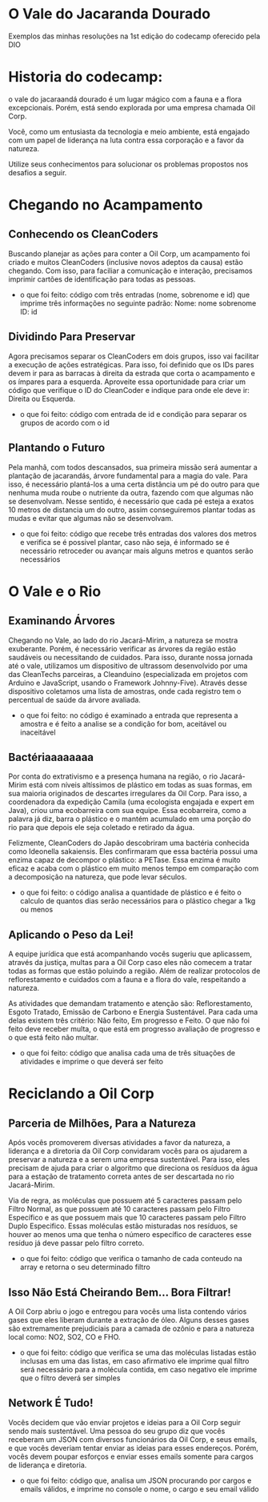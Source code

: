 # O Vale do Jacaranda Dourado
Exemplos das minhas resoluções na 1st edição do codecamp oferecido pela DIO

# Historia do codecamp:
o vale do jacaraandá dourado é um lugar mágico com a fauna e a flora excepcionais. Porém, está sendo explorada por uma empresa chamada Oil Corp.

Você, como um entusiasta da tecnologia e meio ambiente, está engajado com um papel de liderança na luta contra essa corporação e a favor da natureza.

Utilize seus conhecimentos para solucionar os problemas propostos nos desafios a seguir.

# Chegando no Acampamento
## Conhecendo os CleanCoders
Buscando planejar as ações para conter a Oil Corp, um acampamento foi criado e muitos CleanCoders (inclusive novos adeptos da causa) estão chegando. Com isso, para faciliar a comunicação e interação, precisamos imprimir cartões de identificação para todas as pessoas.
- o que foi feito: código com três entradas (nome, sobrenome e id) que imprime três informações no seguinte padrão: Nome: nome sobrenome ID: id

## Dividindo Para Preservar
Agora precisamos separar os CleanCoders em dois grupos, isso vai facilitar a execução de ações estratégicas. Para isso, foi definido que os IDs pares devem ir para as barracas à direita da estrada que corta o acampamento e os ímpares para a esquerda. Aproveite essa oportunidade para criar um código que verifique o ID do CleanCoder e indique para onde ele deve ir: Direita ou Esquerda.

- o que foi feito: código com entrada de id e condição para separar os grupos de acordo com o id 

## Plantando o Futuro
Pela manhã, com todos descansados, sua primeira missão será aumentar a plantação de jacarandás, árvore fundamental para a magia do vale. Para isso, é necessário plantá-los a uma certa distância um pé do outro para que nenhuma muda roube o nutriente da outra, fazendo com que algumas não se desenvolvam. Nesse sentido, é necessário que cada pé esteja a exatos 10 metros de distancia um do outro, assim conseguiremos plantar todas as mudas e evitar que algumas não se desenvolvam.

- o que foi feito: código que recebe três entradas dos valores dos metros e verifica se é possivel plantar, caso não seja, é informado se é necessário retroceder ou avançar mais alguns metros e quantos serão necessários


# O Vale e o Rio
## Examinando Árvores
Chegando no Vale, ao lado do rio Jacará-Mirim, a natureza se mostra exuberante. Porém, é necessário verificar as árvores da região estão saudáveis ou necessitando de cuidados. Para isso, durante nossa jornada até o vale, utilizamos um dispositivo de ultrassom desenvolvido por uma das CleanTechs parceiras, a Cleanduino (especializada em projetos com Arduino e JavaScript, usando o Framework Johnny-Five). Através desse dispositivo coletamos uma lista de amostras, onde cada registro tem o percentual de saúde da árvore avaliada.

- o que foi feito: no código é examinado a entrada que representa a amostra e é feito a analise se a condição for bom, aceitável ou inaceitável

## Bactériaaaaaaaa
Por conta do extrativismo e a presença humana na região, o rio Jacará-Mirim está com níveis altíssimos de plástico em todas as suas formas, em sua maioria originados de descartes irregulares da Oil Corp. Para isso, a coordenadora da expedição Camila (uma ecologista engajada e expert em Java), criou uma ecobarreira com sua equipe. Essa ecobarreira, como a palavra já diz, barra o plástico e o mantém acumulado em uma porção do rio para que depois ele seja coletado e retirado da água.

Felizmente, CleanCoders do Japão descobriram uma bactéria conhecida como Ideonella sakaiensis. Eles confirmaram que essa bactéria possui uma enzima capaz de decompor o plástico: a PETase. Essa enzima é muito eficaz e acaba com o plástico em muito menos tempo em comparação com a decomposição na natureza, que pode levar séculos.

- o que foi feito: o código analisa a quantidade de plástico e é feito o calculo de quantos dias serão necessários para o plástico chegar a 1kg ou menos

## Aplicando o Peso da Lei!
A equipe jurídica que está acompanhando vocês sugeriu que aplicassem, através da justiça, multas para a Oil Corp caso eles não comecem a tratar todas as formas que estão poluindo a região. Além de realizar protocolos de reflorestamento e cuidados com a fauna e a flora do vale, respeitando a natureza.

As atividades que demandam tratamento e atenção são: Reflorestamento, Esgoto Tratado, Emissão de Carbono e Energia Sustentável. Para cada uma delas existem três critério: Não feito, Em progresso e Feito. O que não foi feito deve receber multa, o que está em progresso avaliação de progresso e o que está feito não multar.

- o que foi feito: código que analisa cada uma de três situações de atividades e imprime o que deverá ser feito


# Reciclando a Oil Corp
## Parceria de Milhões, Para a Natureza
Após vocês promoverem diversas atividades a favor da natureza, a liderança e a diretoria da Oil Corp convidaram vocês para os ajudarem a preservar a natureza e a serem uma empresa sustentável. Para isso, eles precisam de ajuda para criar o algoritmo que direciona os resíduos da água para a estação de tratamento correta antes de ser descartada no rio Jacará-Mirim.

Via de regra, as moléculas que possuem até 5 caracteres passam pelo Filtro Normal, as que possuem até 10 caracteres passam pelo Filtro Específico e as que possuem mais que 10 caracteres passam pelo Filtro Duplo Especifico. Essas moléculas estão misturadas nos resíduos, se houver ao menos uma que tenha o número específico de caracteres esse resíduo já deve passar pelo filtro correto.

- o que foi feito: código que verifica o tamanho de cada conteudo na array e retorna o seu determinado filtro

## Isso Não Está Cheirando Bem... Bora Filtrar!
A Oil Corp abriu o jogo e entregou para vocês uma lista contendo vários gases que eles liberam durante a extração de óleo. Alguns desses gases são extremamente prejudiciais para a camada de ozônio e para a natureza local como: NO2, SO2, CO e FHO.

- o que foi feito: código que verifica se uma das moléculas listadas estão inclusas em uma das listas, em caso afirmativo ele imprime qual filtro será necessário para a molécula contida, em caso negativo ele imprime que o filtro deverá ser simples

## Network É Tudo!
Vocês decidem que vão enviar projetos e ideias para a Oil Corp seguir sendo mais sustentável. Uma pessoa do seu grupo diz que vocês receberam um JSON com diversos funcionários da Oil Corp, e seus emails, e que vocês deveriam tentar enviar as ideias para esses endereços. Porém, vocês devem poupar esforços e enviar esses emails somente para cargos de liderança e diretoria.

- o que foi feito: código que, analisa um JSON procurando por cargos e emails válidos, e imprime no console o nome, o cargo e seu email válido
